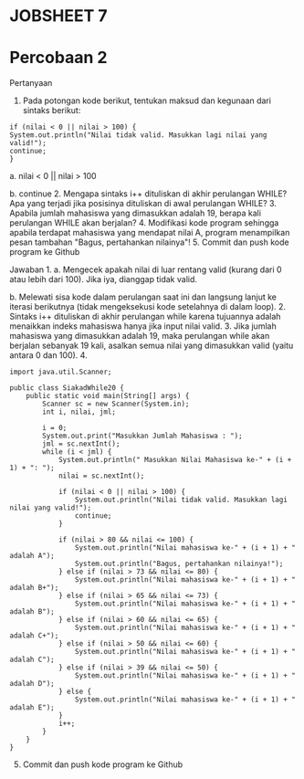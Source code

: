 # JOBSHEET 7
# Percobaan 2


Pertanyaan
1. Pada potongan kode berikut, tentukan maksud dan kegunaan dari sintaks berikut:
```
if (nilai < 0 || nilai > 100) {
System.out.println("Nilai tidak valid. Masukkan lagi nilai yang valid!");
continue;
}
```
a. nilai < 0 || nilai > 100 

b. continue 
2. Mengapa sintaks i++ dituliskan di akhir perulangan WHILE? Apa yang terjadi jika posisinya dituliskan di awal perulangan WHILE? 
3. Apabila jumlah mahasiswa yang dimasukkan adalah 19, berapa kali perulangan WHILE akan berjalan? 
4. Modifikasi kode program sehingga apabila terdapat mahasiswa yang mendapat nilai A, program menampilkan pesan tambahan "Bagus, pertahankan nilainya"!
5. Commit dan push kode program ke Github 


Jawaban
1. 
a. Mengecek apakah nilai di luar rentang valid (kurang dari 0 atau lebih dari 100). Jika iya, dianggap tidak valid.

b. Melewati sisa kode dalam perulangan saat ini dan langsung lanjut ke iterasi berikutnya (tidak mengeksekusi kode setelahnya di dalam loop).
2. Sintaks i++ dituliskan di akhir perulangan while karena tujuannya adalah menaikkan indeks mahasiswa hanya jika input nilai valid.
3. Jika jumlah mahasiswa yang dimasukkan adalah 19, maka perulangan while akan berjalan sebanyak 19 kali, asalkan semua nilai yang dimasukkan valid (yaitu antara 0 dan 100). 
4. 
```
import java.util.Scanner;

public class SiakadWhile20 {
    public static void main(String[] args) {
        Scanner sc = new Scanner(System.in);
        int i, nilai, jml;

        i = 0;
        System.out.print("Masukkan Jumlah Mahasiswa : ");
        jml = sc.nextInt();
        while (i < jml) {
            System.out.println(" Masukkan Nilai Mahasiswa ke-" + (i + 1) + ": ");
            nilai = sc.nextInt();

            if (nilai < 0 || nilai > 100) {
                System.out.println("Nilai tidak valid. Masukkan lagi nilai yang valid!");
                continue;
            }

            if (nilai > 80 && nilai <= 100) {
                System.out.println("Nilai mahasiswa ke-" + (i + 1) + " adalah A");
                System.out.println("Bagus, pertahankan nilainya!");
            } else if (nilai > 73 && nilai <= 80) {
                System.out.println("Nilai mahasiswa ke-" + (i + 1) + " adalah B+");
            } else if (nilai > 65 && nilai <= 73) {
                System.out.println("Nilai mahasiswa ke-" + (i + 1) + " adalah B");
            } else if (nilai > 60 && nilai <= 65) {
                System.out.println("Nilai mahasiswa ke-" + (i + 1) + " adalah C+");
            } else if (nilai > 50 && nilai <= 60) {
                System.out.println("Nilai mahasiswa ke-" + (i + 1) + " adalah C");
            } else if (nilai > 39 && nilai <= 50) {
                System.out.println("Nilai mahasiswa ke-" + (i + 1) + " adalah D");
            } else {
                System.out.println("Nilai mahasiswa ke-" + (i + 1) + " adalah E");
            }
            i++;
        }
    }
}
```
5. Commit dan push kode program ke Github 